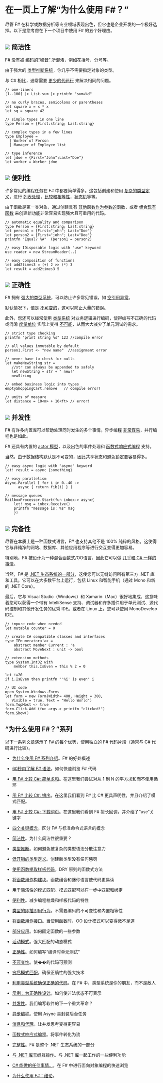 # 在一页上了解“为什么使用 F#？”

尽管 F# 在科学或数据分析等专业领域表现出色，但它也是企业开发的一个极好选择。以下是您考虑在下一个项目中使用 F# 的五个好理由。

## ![](glyphicons_030_pencil.png) 简洁性

F# 没有被 [编码的“噪音”](fvsc-sum-of-squares.html) 所混淆，例如花括号、分号等。

由于强大的 [类型推断系统](conciseness-type-inference.html)，你几乎不需要指定对象的类型。

与 C# 相比，通常需要 [更少的代码行](fvsc-download.html) 来解决相同的问题。

```
// one-liners
[1..100] |> List.sum |> printfn "sum=%d"

// no curly braces, semicolons or parentheses
let square x = x * x
let sq = square 42 

// simple types in one line
type Person = {First:string; Last:string}

// complex types in a few lines
type Employee = 
  | Worker of Person
  | Manager of Employee list

// type inference
let jdoe = {First="John";Last="Doe"}
let worker = Worker jdoe 
```

## ![](glyphicons_343_thumbs_up.png) 便利性

许多常见的编程任务在 F# 中都要简单得多。这包括创建和使用 [复杂的类型定义](conciseness-type-definitions.html)，进行 [列表处理](conciseness-extracting-boilerplate.html)，[比较和相等性](convenience-types.html)，[状态机](designing-with-types-representing-states.html)等等。

由于函数是第一类对象，通过创建具有 [其他函数作为参数的函数](conciseness-extracting-boilerplate.html)，或者 [组合现有函数](conciseness-functions-as-building-blocks.html) 来创建新功能非常容易实现强大且可重用的代码。

```
// automatic equality and comparison
type Person = {First:string; Last:string}
let person1 = {First="john"; Last="Doe"}
let person2 = {First="john"; Last="Doe"}
printfn "Equal? %A"  (person1 = person2)

// easy IDisposable logic with "use" keyword
use reader = new StreamReader(..)

// easy composition of functions
let add2times3 = (+) 2 >> (*) 3
let result = add2times3 5 
```

## ![](glyphicons_150_check.png) 正确性

F# 拥有 [强大的类型系统](correctness-type-checking.html)，可以防止许多常见错误，如 [空引用异常](the-option-type.html#option-is-not-null)。

默认情况下，值是 [不可变的](correctness-immutability.html)，这可以防止大量的错误。

此外，您还可以经常使用 [类型系统](correctness-exhaustive-pattern-matching.html) 对业务逻辑进行编码，使得编写不正确的代码或混淆 [度量单位](units-of-measure.html) 实际上变得 [不可能](designing-for-correctness.html)，从而大大减少了单元测试的需求。

```
// strict type checking
printfn "print string %s" 123 //compile error

// all values immutable by default
person1.First <- "new name"  //assignment error 

// never have to check for nulls
let makeNewString str = 
   //str can always be appended to safely
   let newString = str + " new!"
   newString

// embed business logic into types
emptyShoppingCart.remove   // compile error!

// units of measure
let distance = 10<m> + 10<ft> // error! 
```

## ![](glyphicons_054_clock.png) 并发性

F# 有许多内置库可以帮助处理同时发生的多个事情。异步编程 [非常容易](concurrency-async-and-parallel.html)，并行编程也是如此。

F# 还具有内置的 [actor 模型](concurrency-actor-model.html)，以及出色的事件处理和 [函数式响应式编程](concurrency-reactive.html) 支持。

当然，由于数据结构默认是不可变的，因此共享状态和避免锁定要容易得多。

```
// easy async logic with "async" keyword
let! result = async {something}

// easy parallelism
Async.Parallel [ for i in 0..40 -> 
      async { return fib(i) } ]

// message queues
MailboxProcessor.Start(fun inbox-> async{
    let! msg = inbox.Receive()
    printfn "message is: %s" msg
    }) 
```

## ![](glyphicons_280_settings.png) 完备性

尽管在本质上是一种函数式语言，F# 也支持其他不是 100% 纯粹的风格，这使得它与非纯净的网站、数据库、其他应用程序等进行交互变得更加容易。

特别地，F# 被设计为一种混合函数式/OO语言，因此它可以做 [几乎和 C# 一样的事情](completeness-anything-csharp-can-do.html)。

当然，F# 是 [.NET 生态系统的一部分](completeness-seamless-dotnet-interop.html)，这使您可以无缝访问所有第三方 .NET 库和工具。它可以在大多数平台上运行，包括 Linux 和智能手机（通过 Mono 和新的 .NET Core）。

最后，它与 Visual Studio（Windows）和 Xamarin（Mac）很好地集成，这意味着您可以获得一个带有 IntelliSense 支持、调试器和许多插件用于单元测试、源代码控制和其他开发任务的优秀 IDE。或者在 Linux 上，您可以使用 MonoDevelop IDE。

```
// impure code when needed
let mutable counter = 0

// create C# compatible classes and interfaces
type IEnumerator<'a> = 
    abstract member Current : 'a
    abstract MoveNext : unit -> bool 

// extension methods
type System.Int32 with
    member this.IsEven = this % 2 = 0

let i=20
if i.IsEven then printfn "'%i' is even" i

// UI code
open System.Windows.Forms 
let form = new Form(Width= 400, Height = 300, 
   Visible = true, Text = "Hello World") 
form.TopMost <- true
form.Click.Add (fun args-> printfn "clicked!")
form.Show() 
```

## “为什么使用 F#？”系列

以下一系列文章演示了 F# 的每个优势，使用独立的 F# 代码片段（通常与 C# 代码进行比较）。

+   [为什么使用 F# 系列介绍](why-use-fsharp-intro.html)。F# 的好处概述

+   [60秒内了解 F# 语法](fsharp-in-60-seconds.html)。如何快速浏览 F# 代码

+   [用 F# 比较 C#: 简单求和](fvsc-sum-of-squares.html)。在这里我们尝试对从 1 到 N 的平方求和而不使用循环

+   [用 F# 比较 C#: 排序](fvsc-quicksort.html)。在这里我们看到 F# 比 C# 更具声明性，并且介绍了模式匹配。

+   [用 F# 比较 C#: 下载网页](fvsc-download.html)。在这里我们看到 F# 擅长回调，并介绍了“use”关键字

+   [四个关键概念](key-concepts.html)。区分 F# 与标准命令式语言的概念

+   [简洁性](conciseness-intro.html)。为什么简洁性很重要？

+   [类型推断](conciseness-type-inference.html)。如何避免被复杂的类型语法分散注意力

+   [低开销的类型定义](conciseness-type-definitions.html)。创建新类型没有任何惩罚

+   [使用函数提取样板代码](conciseness-extracting-boilerplate.html)。DRY 原则的函数式方法

+   [将函数用作构建块](conciseness-functions-as-building-blocks.html)。函数组合和迷你语言使代码更易读

+   [用于简洁性的模式匹配](conciseness-pattern-matching.html)。模式匹配可以在一步中匹配和绑定

+   [便利性](convenience-intro.html)。减少编程枯燥和样板代码的特性

+   [类型的即插即用行为](convenience-types.html)。不需要编码的不可变性和内置相等性

+   [将函数用作接口](convenience-functions-as-interfaces.html)。当使用函数时，OO 设计模式可以变得微不足道

+   [部分应用](convenience-partial-application.html)。如何固定函数的一些参数

+   [活动模式](convenience-active-patterns.html)。强大匹配的动态模式

+   [正确性](correctness-intro.html)。如何编写“编译时单元测试”

+   [不可变性](correctness-immutability.html)。使��的代码可预测

+   [穷尽模式匹配](correctness-exhaustive-pattern-matching.html)。确保正确性的强大技术

+   [利用类型系统确保正确的代码](correctness-type-checking.html)。在 F# 中，类型系统是你的朋友，而不是敌人

+   [示例：为正确性设计](designing-for-correctness.html)。如何使非法状态不可表示

+   [并发性](concurrency-intro.html)。我们编写软件的下一个重大革命？

+   [异步编程](concurrency-async-and-parallel.html)。使用 Async 类封装后台任务

+   [消息和代理](concurrency-actor-model.html)。让并发思考变得更容易

+   [函数式响应式编程](concurrency-reactive.html)。将事件转化为流

+   [完整性](completeness-intro.html)。F# 是整个 .NET 生态系统的一部分

+   [与 .NET 库无缝互操作](completeness-seamless-dotnet-interop.html)。与 .NET 库一起工作的一些便利功能

+   [C# 能做的任何事情...](completeness-anything-csharp-can-do.html)。在 F# 中进行面向对象编程的快速浏览

+   [为什么使用 F#：结论](why-use-fsharp-conclusion.html)。
